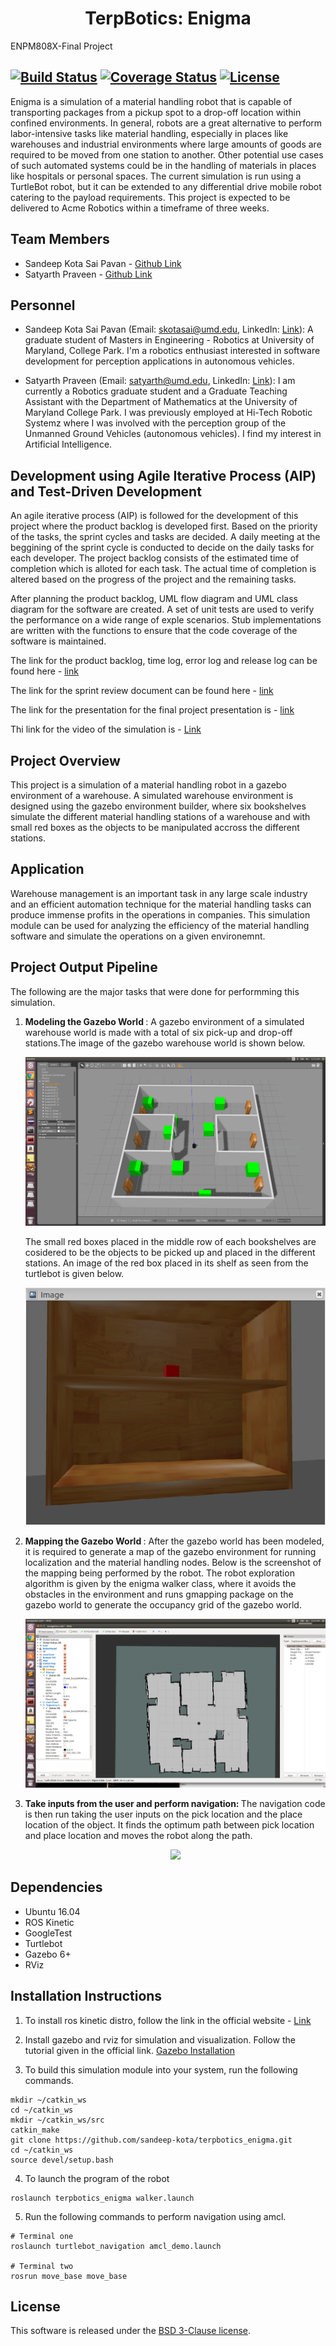<h1 align="center"> TerpBotics: Enigma
</h1>
ENPM808X-Final Project

[![Build Status](https://travis-ci.org/sandeep-kota/terpBotics_enigma.svg?branch=week_3)](https://travis-ci.org/sandeep-kota/terpbotics_enigma)
[![Coverage Status](https://coveralls.io/repos/github/sandeep-kota/terpbotics-enigma/badge.svg?branch=week_3)](https://coveralls.io/github/sandeep-kota/terpbotics_enigma?branch=week_3)
[![License](https://img.shields.io/badge/License-BSD%203--Clause-blue.svg)](https://opensource.org/licenses/BSD-3-Clause)
---

Enigma is a simulation of a material handling robot that is capable of transporting packages from a pickup spot to a drop-off location within confined environments. In general, robots are a great alternative to perform labor-intensive tasks like material handling, especially in places like warehouses and industrial environments where large amounts of goods are required to be moved from one station to another. Other potential use cases of such automated systems could be in the handling of materials in places like hospitals or personal spaces. The current simulation is run using a TurtleBot robot, but it can be extended to any differential drive mobile robot catering to the payload requirements. This project is expected to be delivered to Acme Robotics within a timeframe of three weeks.


## Team Members

- Sandeep Kota Sai Pavan - [Github Link](https://github.com/sandeep-kota)
- Satyarth Praveen - [Github Link](https://github.com/satyarth934)

## Personnel

 - Sandeep Kota Sai Pavan (Email: skotasai@umd.edu, LinkedIn: [Link](https://www.linkedin.com/in/sandeepkota341997/)): A graduate student of Masters in Engineering - Robotics at University of Maryland, College Park. I'm a robotics enthusiast interested in software development for perception applications in autonomous vehicles.

  - Satyarth Praveen (Email: satyarth@umd.edu, LinkedIn: [Link](https://www.linkedin.com/in/satyarth934/)): I am currently a Robotics graduate student and a Graduate Teaching Assistant with the Department of Mathematics at the University of Maryland College Park. I was previously employed at Hi-Tech Robotic Systemz where I was involved with the perception group of the Unmanned Ground Vehicles (autonomous vehicles). I find my interest in Artificial Intelligence.

## Development using Agile Iterative Process (AIP) and Test-Driven Development

An agile iterative process (AIP) is followed for the development of this project where the product backlog is developed first. Based on the priority of the tasks, the sprint cycles and tasks are decided. A daily meeting at the beggining of the sprint cycle is conducted to decide on the daily tasks for each developer. The project backlog consists of the estimated time of completion which is alloted for each task. The actual time of completion is altered based on the progress of the project and the remaining tasks.

After planning the product backlog, UML flow diagram and UML class diagram for the software are created. A set of unit tests are used to verify the performance on a wide range of exple scenarios. Stub implementations are written with the functions to ensure that the code coverage of the software is maintained.

The link for the product backlog, time log, error log and release log can be found here - [link](https://docs.google.com/spreadsheets/d/1_W5MeEY2wuFKOgrL02KUvVZgGzwXJrWAY3AVcIMq8zY/edit#gid=241005242) 

The link for the sprint review document can be found here - [link](https://docs.google.com/document/d/1372jK7DAAn1wwATMmXONC1Ds_ZeT41WqeLHxTDLHxzQ/edit?usp=sharing)

The link for the presentation for the final project presentation is - [link](https://docs.google.com/presentation/d/1AcX80SA0h2jXYvXMIJos0L63M6Ya1XcCkGXFJuR2B6w/edit?usp=sharing) 

Thi link for the video of the simulation is - [Link](https://www.youtube.com/watch?v=weTAFZW-aLw&feature=youtu.be)


## Project Overview

This project is a simulation of a material handling robot in a gazebo environment of a warehouse. A simulated warehouse environment is designed using the gazebo environment builder, where six bookshelves simulate the different material handling stations of a warehouse and with small red boxes as the objects to be manipulated accross the different stations. 

## Application

Warehouse management is an important task in any large scale industry and an efficient automation technique for the material handling tasks can produce immense profits in the operations in companies. This simulation module can be used for analyzing the efficiency of the material handling software and simulate the operations on a given environemnt.    


## Project Output Pipeline

The following are the major tasks that were done for performming this simulation. 
1) <b> Modeling the Gazebo World </b>:
	A gazebo environment of a simulated warehouse world is made with a total of six pick-up and drop-off stations.The image of the gazebo warehouse world is shown below.
		<p align = "center"> 
			<img src ="./data/readme_images/world.png" >
		</p>
	The small red boxes placed in the middle row of each bookshelves are cosidered to be the objects to be picked up and placed in the different stations. An image of the red box placed in its shelf as seen from the turtlebot is given below.
		<p align = "center"> 
			<img src ="./data/readme_images/red_box.png" >
		</p>

2) <b> Mapping the Gazebo World </b>:
	After the gazebo world has been modeled, it is required to generate a map of the gazebo environment for running localization and the material handling nodes. Below is the screenshot of the mapping being performed by the robot. The robot exploration algorithm is given by the enigma walker class, where it avoids the obstacles in the environment and runs gmapping package on the gazebo world to generate the occupancy grid of the gazebo world.
		<p align ="center">
			![Alt text](./data/readme_images/Map_server.png?raw=true "Server")
		</p>

3) <b> Take inputs from the user and perform navigation: </b>
	The navigation code is then run taking the user inputs on the pick location and the place location of the object. It finds the optimum path between pick location and place location and moves the robot along the path.
		<p align ="center">
			<img src=".data/readme_images/localize.png" >
		</p>


## Dependencies 

 - Ubuntu 16.04
 - ROS Kinetic
 - GoogleTest
 - Turtlebot
 - Gazebo 6+
 - RViz



## Installation Instructions

1) To install ros kinetic distro, follow the link in the official website - [Link](http://wiki.ros.org/kinetic/Installation)

2) Install gazebo and rviz for simulation and visualization. Follow the tutorial given in the official link. [Gazebo Installation](http://gazebosim.org/tutorials?tut=install_ubuntu&cat=install)

3) To build this simulation module into your system, run the following commands.

```
mkdir ~/catkin_ws
cd ~/catkin_ws
mkdir ~/catkin_ws/src
catkin_make
git clone https://github.com/sandeep-kota/terpbotics_enigma.git
cd ~/catkin_ws
source devel/setup.bash
```
4) To launch the program of the robot 
```
roslaunch terpbotics_enigma walker.launch
 ```
5) Run the following commands to perform navigation using amcl.
```
# Terminal one
roslaunch turtlebot_navigation amcl_demo.launch

# Terminal two
rosrun move_base move_base
```

## License

This software is released under the [BSD 3-Clause license](./LICENSE). 
